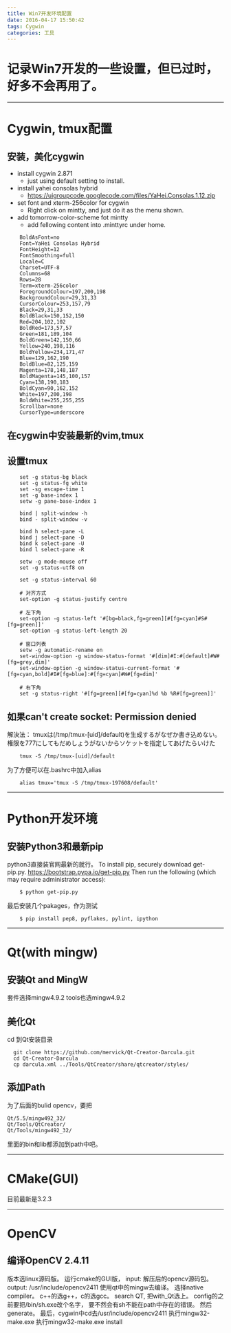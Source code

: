 ```yaml
---
title: Win7开发环境配置
date: 2016-04-17 15:50:42
tags: Cygwin
categories: 工具
---
```


# 记录Win7开发的一些设置，但已过时，好多不会再用了。

------

# Cygwin, tmux配置

## 安装，美化cygwin
- install cygwin 2.871
  - just using default setting to install.
- install yahei consolas hybrid
  - https://uigroupcode.googlecode.com/files/YaHei.Consolas.1.12.zip
- set font and xterm-256color for cygwin
  - Right click on mintty, and just do it as the menu shown.
- add tomorrow-color-scheme fot mintty
  - add fellowing content into .minttyrc under home.

```shell
    BoldAsFont=no
    Font=YaHei Consolas Hybrid
    FontHeight=12
    FontSmoothing=full
    Locale=C
    Charset=UTF-8
    Columns=68
    Rows=28
    Term=xterm-256color
    ForegroundColour=197,200,198
    BackgroundColour=29,31,33
    CursorColour=253,157,79
    Black=29,31,33
    BoldBlack=150,152,150
    Red=204,102,102
    BoldRed=173,57,57
    Green=181,189,104
    BoldGreen=142,150,66
    Yellow=240,198,116
    BoldYellow=234,171,47
    Blue=129,162,190
    BoldBlue=82,125,159
    Magenta=178,148,187
    BoldMagenta=145,100,157
    Cyan=138,190,183
    BoldCyan=90,162,152
    White=197,200,198
    BoldWhite=255,255,255
    Scrollbar=none
    CursorType=underscore
```

## 在cygwin中安装最新的vim,tmux

## 设置tmux
```shell
    set -g status-bg black
    set -g status-fg white
    set -sg escape-time 1
    set -g base-index 1
    setw -g pane-base-index 1

    bind | split-window -h
    bind - split-window -v

    bind h select-pane -L
    bind j select-pane -D
    bind k select-pane -U
    bind l select-pane -R

    setw -g mode-mouse off
    set -g status-utf8 on

    set -g status-interval 60

    # 对齐方式
    set-option -g status-justify centre

    # 左下角
    set-option -g status-left '#[bg=black,fg=green][#[fg=cyan]#S#[fg=green]]'
    set-option -g status-left-length 20

    # 窗口列表
    setw -g automatic-rename on
    set-window-option -g window-status-format '#[dim]#I:#[default]#W#[fg=grey,dim]'
    set-window-option -g window-status-current-format '#[fg=cyan,bold]#I#[fg=blue]:#[fg=cyan]#W#[fg=dim]'

    # 右下角
    set -g status-right '#[fg=green][#[fg=cyan]%d %b %R#[fg=green]]'
```

## 如果can't create socket: Permission denied
解決法：
tmuxは(/tmp/tmux-[uid]/default)を生成するがなぜか書き込めない。権限を777にしてもだめしょうがないからソケットを指定してあげたらいけた
```shell
    tmux -S /tmp/tmux-[uid]/default
```
为了方便可以在.bashrc中加入alias
```shell
    alias tmux='tmux -S /tmp/tmux-197608/default'
```

------

# Python开发环境

## 安装Python3和最新pip
python3直接装官网最新的就行。
To install pip, securely download get-pip.py.
https://bootstrap.pypa.io/get-pip.py
Then run the following (which may require administrator access):
```shell
    $ python get-pip.py
```
最后安装几个pakages，作为测试
```shell
    $ pip install pep8, pyflakes, pylint, ipython
```

------

# Qt(with mingw)

## 安装Qt and MingW
  套件选择mingw4.9.2
  tools也选mingw4.9.2

## 美化Qt
  cd 到Qt安装目录
```shell
  git clone https://github.com/mervick/Qt-Creator-Darcula.git
  cd Qt-Creator-Darcula
  cp darcula.xml ../Tools/QtCreator/share/qtcreator/styles/
```

## 添加Path
为了后面的bulid opencv，要把
```shell
Qt/5.5/mingw492_32/
Qt/Tools/QtCreator/
Qt/Tools/mingw492_32/
```
里面的bin和lib都添加到path中吧。

------

# CMake(GUI)

  目前最新是3.2.3

------

# OpenCV

## 编译OpenCV 2.4.11
  版本选linux源码版。
  运行cmake的GUI版，
  input: 解压后的opencv源码包。
  output: /usr/include/opencv2411
  使用qt中的mingw去编译。
  选择native compiler。
  c++的选g++，c的选gcc。
  search QT, 把with_Qt选上。
  config的之前要把/bin/sh.exe改个名字，
  要不然会有sh不能在path中存在的错误。
  然后generate。
  最后，cygwin中cd去/usr/include/opencv2411
  执行mingw32-make.exe
  执行mingw32-make.exe install
